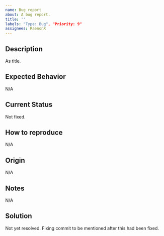 ```yaml
---
name: Bug report
about: A bug report.
title: ''
labels: "Type: Bug", "Priority: 9"
assignees: RaenonX
---
```


## Description
As title.

## Expected Behavior
N/A

## Current Status
Not fixed.

## How to reproduce
N/A

## Origin
N/A

## Notes
N/A

## Solution
Not yet resolved. Fixing commit to be mentioned after this had been fixed.

